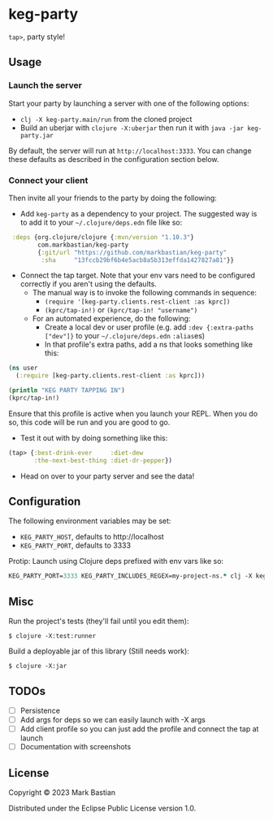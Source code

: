 # keg-party

`tap>`, party style!

## Usage

### Launch the server

Start your party by launching a server with one of the following options:

- `clj -X keg-party.main/run` from the cloned project
- Build an uberjar with `clojure -X:uberjar` then run it with `java -jar keg-party.jar`

By default, the server will run at `http://localhost:3333`. You can change these defaults as described in the configuration section below.

### Connect your client

Then invite all your friends to the party by doing the following:

- Add `keg-party` as a dependency to your project. The suggested way is to add it to your `~/.clojure/deps.edn` file like so:

```clojure
 :deps {org.clojure/clojure {:mvn/version "1.10.3"}
        com.markbastian/keg-party
        {:git/url "https://github.com/markbastian/keg-party"
         :sha     "13fccb29bf6b4e5acb8a5b313effda1427827a81"}}
```

- Connect the tap target. Note that your env vars need to be configured correctly if you aren't using the defaults.
  - The manual way is to invoke the following commands in sequence:
    - `(require '[keg-party.clients.rest-client :as kprc])`
    - `(kprc/tap-in!)` or `(kprc/tap-in! "username")`
  - For an automated experience, do the following:
    - Create a local dev or user profile (e.g. add `:dev {:extra-paths ["dev"]}` to your `~/.clojure/deps.edn` `:alias`es)
    - In that profile's extra paths, add a ns that looks something like this:

```clojure
(ns user
  (:require [keg-party.clients.rest-client :as kprc]))

(println "KEG PARTY TAPPING IN")
(kprc/tap-in!)
```

Ensure that this profile is active when you launch your REPL. When you do so, this code will be run and you are good to go.

- Test it out with by doing something like this:

```clojure
(tap> {:best-drink-ever     :diet-dew
       :the-next-best-thing :diet-dr-pepper})
```

- Head on over to your party server and see the data!

## Configuration

The following environment variables may be set:

- `KEG_PARTY_HOST`, defaults to http://localhost
- `KEG_PARTY_PORT`, defaults to 3333

Protip: Launch using Clojure deps prefixed with env vars like so:

```clojure
KEG_PARTY_PORT=3333 KEG_PARTY_INCLUDES_REGEX=my-project-ns.* clj -X keg-party.main/run
```

## Misc

Run the project's tests (they'll fail until you edit them):

    $ clojure -X:test:runner

Build a deployable jar of this library (Still needs work):

    $ clojure -X:jar

## TODOs
- [ ] Persistence
- [ ] Add args for deps so we can easily launch with -X args
- [ ] Add client profile so you can just add the profile and connect the tap at launch
- [ ] Documentation with screenshots

## License

Copyright © 2023 Mark Bastian

Distributed under the Eclipse Public License version 1.0.
